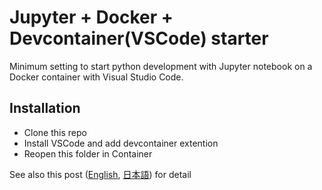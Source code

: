 # Jupyter + Docker + Devcontainer(VSCode) starter
Minimum setting to start python development with Jupyter notebook on a Docker container with Visual Studio Code.

## Installation
- Clone this repo
- Install VSCode and add devcontainer extention
- Reopen this folder in Container

See also this post ([English](https://lethediana.sakura.ne.jp/tech/en/archives/steps/1420/), [日本語](https://lethediana.sakura.ne.jp/tech/archives/steps-ja/1416/)) for detail